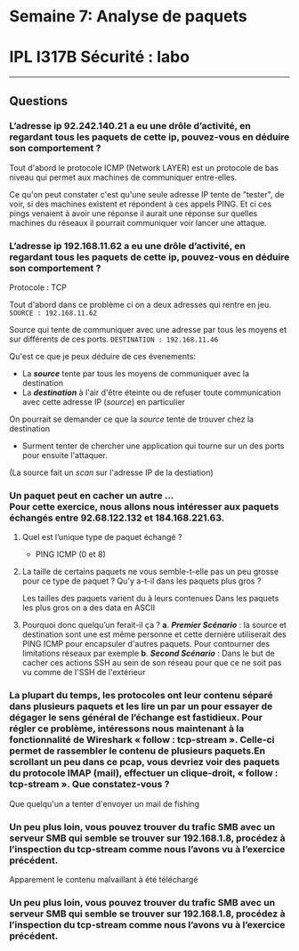 # Semaine 7: Analyse de paquets
# IPL I317B Sécurité : labo
---
## Questions

### L’adresse ip 92.242.140.21 a eu une drôle d’activité, en regardant tous les paquets de cette ip, pouvez-vous en déduire son comportement ?

Tout d'abord le protocole ICMP (Network LAYER) est un protocole de bas niveau qui permet aux machines de communiquer entre-elles.  

Ce qu'on peut constater c'est qu'une seule adresse IP tente de "tester", de voir, si des machines existent et répondent à ces appels PING. Et ci ces pings venaient à avoir une réponse il aurait une réponse sur quelles machines du réseaux il pourrait communiquer voir lancer une attaque. 

### L’adresse ip 192.168.11.62 a eu une drôle d’activité, en regardant tous les paquets de cette ip, pouvez-vous en déduire son comportement ?

Protocole : TCP

Tout d'abord dans ce problème ci on a deux adresses qui rentre en jeu.
```SOURCE : 192.168.11.62```

Source qui tente de communiquer avec une adresse par tous les moyens et sur différents de ces ports. ```DESTINATION : 192.168.11.46```

Qu'est ce que je peux déduire de ces évenements:

- La **_source_** tente par tous les moyens de communiquer avec la destination
- La **_destination_** à l'air d'être éteinte ou de refuser toute communication avec cette adresse IP (*source*) en particulier

On pourrait se demander ce que la *source* tente de trouver chez la destination 
- Surment tenter de chercher une application qui tourne sur un des ports pour ensuite l'attaquer.

(La source fait un _scan_ sur l'adresse IP de la destiation)
### Un paquet peut en cacher un autre ... </br>Pour cette exercice, nous allons nous intéresser aux paquets échangés entre 92.68.122.132 et 184.168.221.63.
1. Quel est l’unique type de paquet échangé ?
   - PING ICMP (0 et 8)
2. La taille de certains paquets ne vous semble-t-elle pas un peu grosse pour ce type de paquet ? Qu’y a-t-il dans les paquets plus gros ?

    Les tailles des paquets varient du à leurs contenues
    Dans les paquets les plus gros on a des data en ASCII 
3. Pourquoi donc quelqu’un ferait-il ça ?
   **a**. **_Premier Scénario_** : la source et destination sont une est même personne 
        et cette dernière utiliserait des PING ICMP pour encapsuler d'autres paquets.
        Pour contourner des limitations réseaux par exemple
   **b**. **_Second Scénario_**  : Dans le but de cacher ces actions SSH au sein de son réseau pour que ce ne soit pas vu comme de l'SSH de l'extérieur

### La plupart du temps, les protocoles ont leur contenu séparé dans plusieurs paquets et les lire un par un pour essayer de dégager le sens général de l’échange est fastidieux. Pour régler ce problème, intéressons nous maintenant à la fonctionnalité de Wireshark « follow : tcp-stream ». Celle-ci permet de rassembler le contenu de plusieurs paquets.En scrollant un peu dans ce pcap, vous devriez voir des paquets du protocole IMAP (mail), effectuer un clique-droit, « follow : tcp-stream ». Que constatez-vous ?

Que quelqu'un a tenter d'envoyer un mail de fishing

### Un peu plus loin, vous pouvez trouver du trafic SMB avec un serveur SMB qui semble se trouver sur 192.168.1.8, procédez à l’inspection du tcp-stream comme nous l’avons vu à l’exercice précédent.

Apparement le contenu malvaillant à été téléchargé

### Un peu plus loin, vous pouvez trouver du trafic SMB avec un serveur SMB qui semble se trouver sur 192.168.1.8, procédez à l’inspection du tcp-stream comme nous l’avons vu à l’exercice précédent.